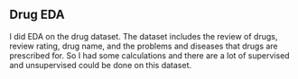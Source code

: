 ## Drug EDA
I did EDA on the drug dataset. The dataset includes the review of drugs, review rating, drug name, and the problems and diseases that drugs are prescribed for. So I had some calculations and there are a lot of supervised and unsupervised could be done on this dataset. 
